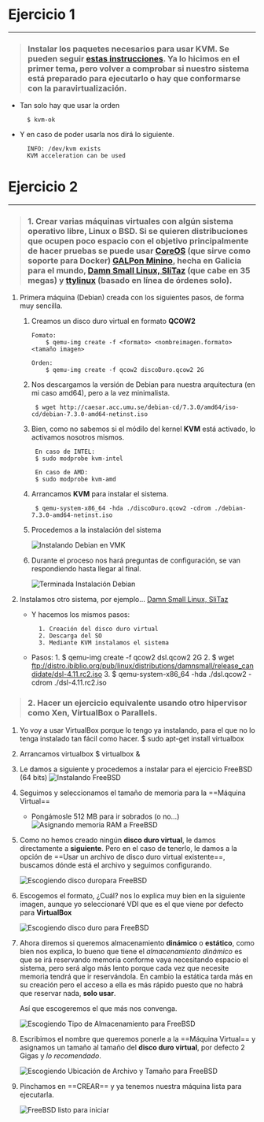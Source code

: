
# Ejercicio 1
-------------

> ### Instalar los paquetes necesarios para usar KVM. Se pueden seguir [estas instrucciones](https://wiki.debian.org/KVM#Installation). Ya lo hicimos en el primer tema, pero volver a comprobar si nuestro sistema está preparado para ejecutarlo o hay que conformarse con la paravirtualización.

* Tan solo hay que usar la orden 

		$ kvm-ok

* Y en caso de poder usarla nos dirá lo siguiente.

		INFO: /dev/kvm exists
		KVM acceleration can be used



# Ejercicio 2
-------------

> ### 1. Crear varias máquinas virtuales con algún sistema operativo libre, Linux o BSD. Si se quieren distribuciones que ocupen poco espacio con el objetivo principalmente de hacer pruebas se puede usar [CoreOS](http://coreos.com/) (que sirve como soporte para Docker) [GALPon Minino](http://minino.galpon.org/en), hecha en Galicia para el mundo, [Damn Small Linux, SliTaz](http://www.damnsmalllinux.org/download.html) (que cabe en 35 megas) y [ttylinux](http://ttylinux.net/) (basado en línea de órdenes solo). 

1. Primera máquina (Debian) creada con los siguientes pasos, de forma muy sencilla.

	1. Creamos un disco duro virtual en formato **QCOW2**

		~~~
		Fomato:
			$ qemu-img create -f <formato> <nombreimagen.formato> <tamaño imagen>

        Orden:
			$ qemu-img create -f qcow2 discoDuro.qcow2 2G
		~~~

	2. Nos descargamos la versión de Debian para nuestra arquitectura (en mi caso amd64), pero a la vez minimalista.

			$ wget http://caesar.acc.umu.se/debian-cd/7.3.0/amd64/iso-cd/debian-7.3.0-amd64-netinst.iso

	3. Bien, como no sabemos si el módilo del kernel **KVM** está activado, lo activamos nosotros mismos.

        	En caso de INTEL:
    		$ sudo modprobe kvm-intel

            En caso de AMD:
            $ sudo modprobe kvm-amd

	4. Arrancamos **KVM** para instalar el sistema.

			$ qemu-system-x86_64 -hda ./discoDuro.qcow2 -cdrom ./debian-7.3.0-amd64-netinst.iso

	5. Procedemos a la instalación del sistema

		![Instalando Debian en VMK](https://raw.github.com/oskyar/InfraestructuraVirtual/master/Tema5/img/ej2-1-InstalandoDebianVMK.png)

    6. Durante el proceso nos hará preguntas de configuración, se van respondiendo hasta llegar al final.

        ![Terminada Instalación Debian](https://raw.github.com/oskyar/InfraestructuraVirtual/master/Tema5/img/ej2-2-TerminadaInstalacionDebian.png)

2. Instalamos otro sistema, por ejemplo... [Damn Small Linux, SliTaz](http://www.damnsmalllinux.org/download.html)
	* Y hacemos los mismos pasos:

			1. Creación del disco duro virtual
			2. Descarga del SO
			3. Mediante KVM instalamos el sistema

	* Pasos:
            1. $ qemu-img create -f qcow2 dsl.qcow2 2G
			2. $ wget ftp://distro.ibiblio.org/pub/linux/distributions/damnsmall/release_candidate/dsl-4.11.rc2.iso
			3. $ qemu-system-x86_64 -hda ./dsl.qcow2 -cdrom ./dsl-4.11.rc2.iso


> ### 2. Hacer un ejercicio equivalente usando otro hipervisor como Xen, VirtualBox o Parallels.

1. Yo voy a usar VirtualBox porque lo tengo ya instalando, para el que no lo tenga instalado tan fácil como hacer.
		$ sudo apt-get install virtualbox
        
2. Arrancamos virtualbox
 		$ virtualbox &
        
3. Le damos a siguiente y procedemos a instalar para el ejercicio FreeBSD (64 bits)
	![Instalando FreeBSD](https://raw.github.com/oskyar/InfraestructuraVirtual/master/Tema5/img/ej2-3-InstalandoBSDconVB.png)
    
4. Seguimos y seleccionamos el tamaño de memoria para la ==Máquina Virtual==
	* Pongámosle 512 MB para ir sobrados (o no...)
	![Asignando memoria RAM a FreeBSD](https://raw.github.com/oskyar/InfraestructuraVirtual/master/Tema5/img/ej2-4-AsignandoRAM.png)
    
5.  Como no hemos creado ningún **disco duro virtual**, le damos directamente a **siguiente**. Pero en el caso de tenerlo, le damos a la opción de ==Usar un archivo de disco duro virtual existente==, buscamos dónde está el archivo y seguimos configurando.

	![Escogiendo disco duropara FreeBSD](https://raw.github.com/oskyar/InfraestructuraVirtual/master/Tema5/img/ej2-5-CogiendoDiscoDuroVirtual.png)

6. Escogemos el formato, ¿Cuál? nos lo explica muy bien en la siguiente imagen, aunque yo seleccionaré VDI que es el que viene por defecto para **VirtualBox**

	![Escogiendo disco duro para FreeBSD](https://raw.github.com/oskyar/InfraestructuraVirtual/master/Tema5/img/ej2-6-EscogiendoFormato.png)

7. Ahora diremos si queremos almacenamiento **dinámico** o **estático**, como bien nos explica, lo bueno que tiene el *almacenamiento dinámico* es que se irá reservando memoria conforme vaya necesitando espacio el sistema, pero será algo más lento porque cada vez que necesite memoria tendrá que ir reservándola. En cambio la estática tarda más en su creación pero el acceso a ella es más rápido puesto que no habrá que reservar nada, **solo usar**.

	Así que escogeremos el que más nos convenga.
    
	![Escogiendo Tipo de Almacenamiento para FreeBSD](https://raw.github.com/oskyar/InfraestructuraVirtual/master/Tema5/img/ej2-7-TipoAlmacenamiento.png)

8. Escribimos el nombre que queremos ponerle a la ==Máquina Virtual== y asignamos un tamaño al tamaño del **disco duro virtual**, por defecto 2 Gigas y *lo recomendado*.
	
	![Escogiendo Ubicación de Archivo y Tamaño para FreeBSD](https://raw.github.com/oskyar/InfraestructuraVirtual/master/Tema5/img/ej2-8-UbicacionArchivoYTamaño.png)

9. Pinchamos en ==CREAR== y ya tenemos nuestra máquina lista para ejecutarla.

	![FreeBSD listo para iniciar](https://raw.github.com/oskyar/InfraestructuraVirtual/master/Tema5/img/ej2-9-MaquinaInstalada.png)

